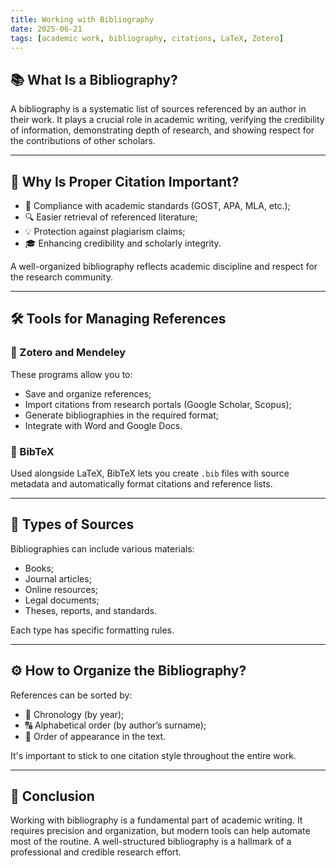 ```yaml
---
title: Working with Bibliography
date: 2025-06-21
tags: [academic work, bibliography, citations, LaTeX, Zotero]
---
```


## 📚 What Is a Bibliography?

A bibliography is a systematic list of sources referenced by an author in their work. It plays a crucial role in academic writing, verifying the credibility of information, demonstrating depth of research, and showing respect for the contributions of other scholars.

---

## 🧠 Why Is Proper Citation Important?

- 🧾 Compliance with academic standards (GOST, APA, MLA, etc.);
- 🔍 Easier retrieval of referenced literature;
- 💡 Protection against plagiarism claims;
- 🎓 Enhancing credibility and scholarly integrity.

A well-organized bibliography reflects academic discipline and respect for the research community.

---

## 🛠 Tools for Managing References

### 📌 Zotero and Mendeley

These programs allow you to:

- Save and organize references;
- Import citations from research portals (Google Scholar, Scopus);
- Generate bibliographies in the required format;
- Integrate with Word and Google Docs.

### 📌 BibTeX

Used alongside LaTeX, BibTeX lets you create `.bib` files with source metadata and automatically format citations and reference lists.

---

## 🧾 Types of Sources

Bibliographies can include various materials:

- Books;
- Journal articles;
- Online resources;
- Legal documents;
- Theses, reports, and standards.

Each type has specific formatting rules.

---

## ⚙️ How to Organize the Bibliography?

References can be sorted by:

- 📅 Chronology (by year);
- 🔠 Alphabetical order (by author’s surname);
- 📑 Order of appearance in the text.

It's important to stick to one citation style throughout the entire work.

---

## 📌 Conclusion

Working with bibliography is a fundamental part of academic writing. It requires precision and organization, but modern tools can help automate most of the routine. A well-structured bibliography is a hallmark of a professional and credible research effort.

